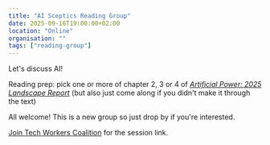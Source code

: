 ```yaml
---
title: "AI Sceptics Reading Group"
date: 2025-09-16T19:00:00+02:00
location: "Online"
organisation: ""
tags: ["reading-group"]
---
```


Let's discuss AI! 

Reading prep: pick one or more of chapter 2, 3 or 4 of *[Artificial Power: 2025 Landscape Report](https://ainowinstitute.org/publications/research/ai-now-2025-landscape-report#chapter-1-ai-s-false-gods)* (but also just come along if you didn't make it through the text)

All welcome! This is a new group so just drop by if you're interested.

[Join Tech Workers Coalition](/en/join) for the session link.